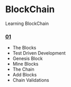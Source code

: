 # BlockChain
Learning BlockChain

### [01](../main/01)
- The Blocks
- Test Driven Development
- Genesis Block
- Mine Blocks
- The Chain
- Add Blocks
- Chain Validations
